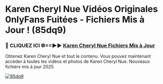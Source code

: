 # Karen Cheryl Nue Vidéos Originales 0nlyFans Fuitées - Fichiers Mis à Jour ! (85dq9)

<h3>🔴 CLIQUEZ ICI 🌐==►► <a href="https://tinyurl.com/2pmr4ezf" rel="nofollow">Karen Cheryl Nue Fichiers Mis à Jour</a></h3>

Obtenez Karen Cheryl Nue et tout le contenu. Vous pouvez maintenant accéder à toutes les vidéos et photos de Karen Cheryl Nue. Nouveaux fichiers mis à jour 2025

[![85dq9](https://i.imgur.com/6SNvagu.gif)](https://tinyurl.com/2pmr4ezf)
